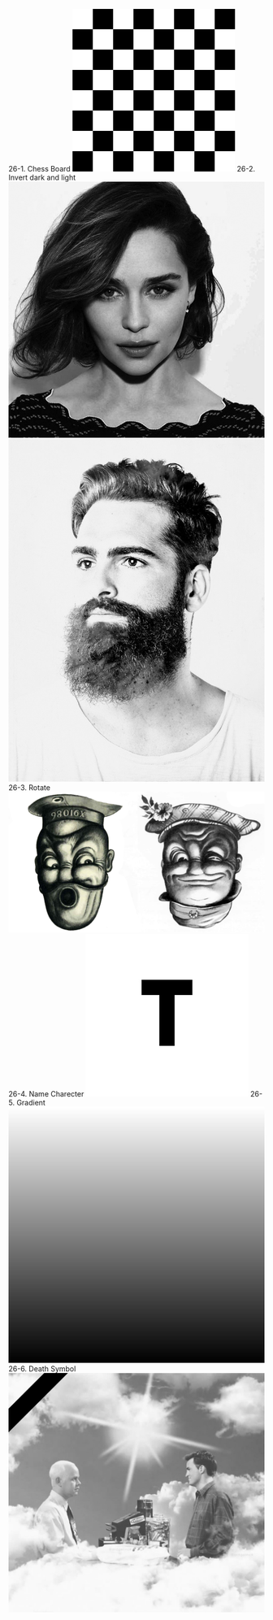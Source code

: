 26-1. Chess Board
![Alt text](1_output.jpg)
26-2. Invert dark and light
![Alt text](2_girl_output.jpg)
![Alt text](2_man_output.jpg)
26-3. Rotate
![Alt text](3_output.jpg)
26-4. Name Charecter
![Alt text](4_output.jpg)
26-5. Gradient
![Alt text](5_output.jpg)
26-6. Death Symbol
![Alt text](6_output.jpg)